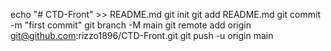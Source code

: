 echo "# CTD-Front" >> README.md
git init
git add README.md
git commit -m "first commit"
git branch -M main
git remote add origin git@github.com:rizzo1896/CTD-Front.git
git push -u origin main
